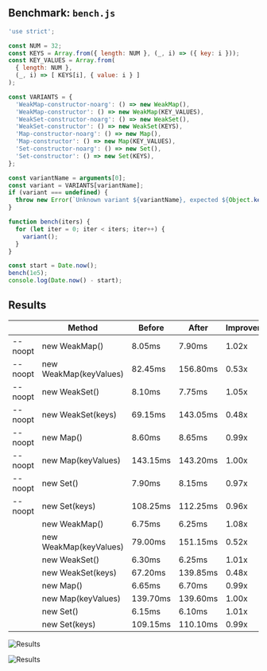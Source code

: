 ## Benchmark: `bench.js`

```js
'use strict';

const NUM = 32;
const KEYS = Array.from({ length: NUM }, (_, i) => ({ key: i }));
const KEY_VALUES = Array.from(
  { length: NUM },
  (_, i) => [ KEYS[i], { value: i } ]
);

const VARIANTS = {
  'WeakMap-constructor-noarg': () => new WeakMap(),
  'WeakMap-constructor': () => new WeakMap(KEY_VALUES),
  'WeakSet-constructor-noarg': () => new WeakSet(),
  'WeakSet-constructor': () => new WeakSet(KEYS),
  'Map-constructor-noarg': () => new Map(),
  'Map-constructor': () => new Map(KEY_VALUES),
  'Set-constructor-noarg': () => new Set(),
  'Set-constructor': () => new Set(KEYS),
};

const variantName = arguments[0];
const variant = VARIANTS[variantName];
if (variant === undefined) {
  throw new Error(`Unknown variant ${variantName}, expected ${Object.keys(VARIANTS).join(', ')}`);
}

function bench(iters) {
  for (let iter = 0; iter < iters; iter++) {
    variant();
  }
}

const start = Date.now();
bench(1e5);
console.log(Date.now() - start);

```

## Results

|        |  Method  | Before | After | Improvement |
|--------|----------|--------|-------|-------------|
| --noopt | new WeakMap() | 8.05ms | 7.90ms | 1.02x |
| --noopt | new WeakMap(keyValues) | 82.45ms | 156.80ms | 0.53x |
| --noopt | new WeakSet() | 8.10ms | 7.75ms | 1.05x |
| --noopt | new WeakSet(keys) | 69.15ms | 143.05ms | 0.48x |
| --noopt | new Map() | 8.60ms | 8.65ms | 0.99x |
| --noopt | new Map(keyValues) | 143.15ms | 143.20ms | 1.00x |
| --noopt | new Set() | 7.90ms | 8.15ms | 0.97x |
| --noopt | new Set(keys) | 108.25ms | 112.25ms | 0.96x |
|  | new WeakMap() | 6.75ms | 6.25ms | 1.08x |
|  | new WeakMap(keyValues) | 79.00ms | 151.15ms | 0.52x |
|  | new WeakSet() | 6.30ms | 6.25ms | 1.01x |
|  | new WeakSet(keys) | 67.20ms | 139.85ms | 0.48x |
|  | new Map() | 6.65ms | 6.70ms | 0.99x |
|  | new Map(keyValues) | 139.70ms | 139.60ms | 1.00x |
|  | new Set() | 6.15ms | 6.10ms | 1.01x |
|  | new Set(keys) | 109.15ms | 110.10ms | 0.99x |


![Results](https://image-charts.com/chart?cht=bhg&amp;chs=700x600&amp;chds=0,8.65&amp;chco=c6d9fd,4d89f9&amp;chbh=a&amp;chxs=0,000000,0,0,_&amp;chxt=y,x&amp;chm=N,000000,0,,10|N,000000,1,,10&amp;chma=10,50&amp;chtt=Time%20in%20ms%20(less%20is%20better)%20%5B*%20est%20startup%20perf%5D&amp;chdl=before|after&amp;chxl=0:|1:|new%20WeakMap()*|new%20WeakSet()*|new%20Map()*|new%20Set()*|new%20WeakMap()|new%20WeakSet()|new%20Map()|new%20Set()&amp;chd=t:8.05,8.10,8.60,7.90,6.75,6.30,6.65,6.15|7.90,7.75,8.65,8.15,6.25,6.25,6.70,6.10,_ "Results")


![Results](https://image-charts.com/chart?cht=bhg&amp;chs=700x600&amp;chds=0,156.8&amp;chco=c6d9fd,4d89f9&amp;chbh=a&amp;chxs=0,000000,0,0,_&amp;chxt=y,x&amp;chm=N,000000,0,,10|N,000000,1,,10&amp;chma=10,50&amp;chtt=Time%20in%20ms%20(less%20is%20better)%20%5B*%20est%20startup%20perf%5D&amp;chdl=before|after&amp;chxl=0:|1:|new%20WeakMap(keyValues)*|new%20WeakSet(keys)*|new%20Map(keyValues)*|new%20Set(keys)*|new%20WeakMap(keyValues)|new%20WeakSet(keys)|new%20Map(keyValues)|new%20Set(keys)&amp;chd=t:82.45,69.15,143.15,108.25,79.00,67.20,139.70,109.15|156.80,143.05,143.20,112.25,151.15,139.85,139.60,110.10,_ "Results")

